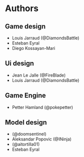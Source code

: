 # Authors
## Game design
- Louis Jarraud (@DiamondsBattle)
- Esteban Eyral
- Diego Kossayan-Mari
## Ui design
- Jean Le Jalle (@FireBlade)
- Louis Jarraud (@DiamondsBattle)
## Game Engine
- Petter Hamland (@pokepetter)
## Model design
- (@doomsentinel)
- Aleksandar Popovic (@INinja)
- (@aitortilla01)
- Esteban Eyral